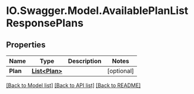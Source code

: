 # IO.Swagger.Model.AvailablePlanListResponsePlans
## Properties

Name | Type | Description | Notes
------------ | ------------- | ------------- | -------------
**Plan** | [**List&lt;Plan&gt;**](Plan.md) |  | [optional] 

[[Back to Model list]](../README.md#documentation-for-models) [[Back to API list]](../README.md#documentation-for-api-endpoints) [[Back to README]](../README.md)

